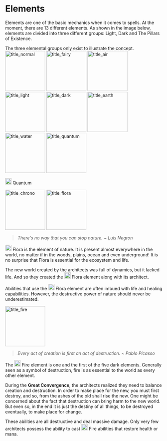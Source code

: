 # Elements

Elements are one of the basic mechanics when it comes to spells. At the moment, there are 13 different elements. As shown in the image below, elements are divided into three different groups: Light, Dark and The Pillars of Existence.

<note>
    The three elemental groups only exist to illustrate the concept.
</note>

<chapter title="Normal">

<img src="title_normal.png" alt="title_normal" height="128" title="Normal Title"/>

</chapter>

<chapter title="Fairy">

<img src="title_fairy.png" alt="title_fairy" height="128" title="Fairy Title"/>

</chapter>

<chapter title="Air">

<img src="title_air.png" alt="title_air" height="128" title="Air Title"/>

</chapter>

<chapter title="Light">

<img src="title_light.png" alt="title_light" height="128" title="Light Title"/>

</chapter>

<chapter title="Dark">

<img src="title_dark.png" alt="title_dark" height="128" title="Dark Title"/>

</chapter>

<chapter title="Earth">

<img src="title_earth.png" alt="title_earth" height="128" title="Earth Title"/>

</chapter>

<chapter title="Water">

<img src="title_water.png" alt="title_water" height="128" title="Water Title"/>

</chapter>

<chapter title="Quantum">

<img src="title_quantum.png" alt="title_quantum" height="128" title="Quantum Title"/>

<format color="MediumPurple"><img src="icon_quantum.png" alt="icon_quantum" style="inline" width="20" title="Quantum Icon"/> Quantum</format>

</chapter>

<chapter title="Chrono">

<img src="title_chrono.png" alt="title_chrono" height="128" title="Chrono Title"/>

</chapter>

<chapter title="Flora">

<img src="title_flora.png" alt="title_flora" height="128" title="Flora Title"/>

> <i>There's no way that you can stop nature. ~ Luis Negron</i>

<format color="GreenYellow"><img src="icon_flora.png" alt="icon_flora" style="inline" width="20" title="Flora Icon"/> Flora</format> is the element of nature. It is present almost everywhere in the world, no matter if in the woods, plains, ocean and even underground! It is no surprise that Flora is essential for the ecosystem and life.

The new world created by the architects was full of dynamics, but it lacked life. And so they created the <format color="GreenYellow"><img src="icon_flora.png" alt="icon_flora" style="inline" width="20" title="Flora Icon"/> Flora</format> element along with its architect.

Abilities that use the <format color="GreenYellow"><img src="icon_flora.png" alt="icon_flora" style="inline" width="20" title="Flora Icon"/> Flora</format> element are often imbued with life and healing capabilities. However, the destructive power of nature should never be underestimated.

</chapter>

<chapter title="Fire">

<img src="title_fire.png" alt="title_fire" height="128" title="Fire Title"/>

> <i>Every act of creation is first an act of destruction. ~ Pablo Picasso</i>

The <format color="IndianRed"><img src="icon_fire.png" alt="icon_fire" style="inline" width="20" title="Fire Icon"/> Fire</format> element is one and the first of the five dark elements. Generally seen as a symbol of destruction, fire is as essential to the world as every other element.

During the <b>Great Convergence</b>, the architects realized they need to balance creation and destruction. In order to make place for the new, you must first destroy, and so, from the ashes of the old shall rise the new. One might be concerned about the fact that destruction can bring harm to the new world. But even so, in the end it is just the destiny of all things, to be destroyed eventually, to make place for change.

These abilities are all destructive and deal massive damage. Only very few architects possess the ability to cast <format color="IndianRed"><img src="icon_fire.png" alt="icon_fire" style="inline" width="20" title="Fire Icon"/> Fire</format> abilities that restore health or mana.

</chapter>